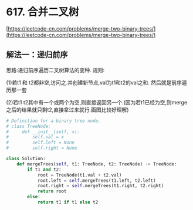 # 617. 合并二叉树

[https://leetcode-cn.com/problems/merge-two-binary-trees/](https://leetcode-cn.com/problems/merge-two-binary-trees/)

## 解法一：递归前序

思路:递归前序遍历二叉树算法的变种. 规则: 

\(1\)若t1 和 t2都非空,访问之.并创建新节点,val为t1和t2的val之和. 然后就是前序遍历那一套 

\(2\)若t1 t2其中有一个或两个为空,则直接返回另一个.\(因为若t1已经为空,则merge之后的结果就只剩t2,直接拿过来就行.画图比较好理解\)

```python
# Definition for a binary tree node.
# class TreeNode:
#     def __init__(self, x):
#         self.val = x
#         self.left = None
#         self.right = None

class Solution:
    def mergeTrees(self, t1: TreeNode, t2: TreeNode) -> TreeNode:
        if t1 and t2:
            root = TreeNode(t1.val + t2.val)
            root.left = self.mergeTrees(t1.left, t2.left)
            root.right = self.mergeTrees(t1.right, t2.right)
            return root
        else:
            return t1 if t1 else t2
```

